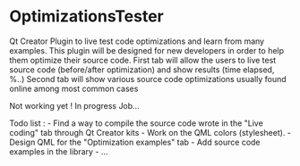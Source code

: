 # OptimizationsTester
Qt Creator Plugin to live test code optimizations and learn from many examples.
This plugin will be designed for new developers in order to help them optimize their source code.
First tab will allow the users to live test source code (before/after optimization) and show results (time elapsed, %..)
Second tab will show various source code optimizations usually found online among most common cases

Not working yet ! In progress Job...

Todo list : 
     - Find a way to compile the source code wrote in the "Live coding" tab through Qt Creator kits
     - Work on the QML colors (stylesheet). 
     - Design QML for the "Optimization examples" tab
     - Add source code examples in the library
     - ...
